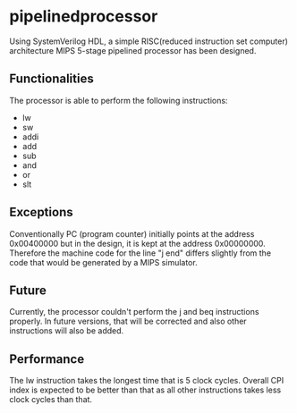 # pipelinedprocessor
Using SystemVerilog HDL, a simple RISC(reduced instruction set computer) architecture MIPS 5-stage pipelined processor has been designed. 
## Functionalities 
The processor is able to perform the following instructions:<br>
- lw
- sw
- addi
- add
- sub
- and
- or
- slt

 
##  Exceptions
Conventionally PC (program counter) initially points at the address 0x00400000 but in the design, it is kept at the address 0x00000000.
Therefore the machine code for the line "j end" differs slightly from the code that would be generated by a MIPS simulator.<br>

## Future
Currently, the processor couldn't perform the j and beq instructions properly. In future versions, that will be corrected and also other instructions will also be added.

## Performance 
The lw instruction takes the longest time that is 5 clock cycles. Overall CPI index is expected to be better than that as all other instructions takes less clock cycles than that.
